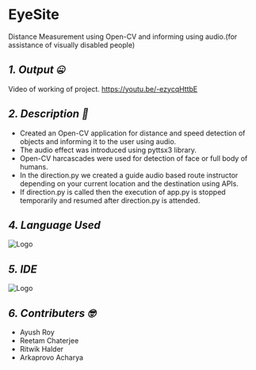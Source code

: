 # **EyeSite**
Distance Measurement using Open-CV and informing using audio.(for assistance of visually disabled people)
## *1. Output :zipper_mouth_face:*
Video of working of project.
https://youtu.be/-ezycqHttbE



## *2. Description :thinking:*
  -  Created an Open-CV application for distance and speed detection of objects and informing it to the user using audio.<br/>
  -  The audio effect was introduced using pyttsx3 library.<br/>
  -  Open-CV harcascades were used for detection of face or full body of humans.<br/>
  -  In the direction.py we created a guide audio based route instructor depending on your current location and the destination using APIs.<br/>
  -  If direction.py is called then the execution of app.py is stopped temporarily and resumed after direction.py is attended.<br/>
 ## *4. Language Used*
 ![Logo](https://img.shields.io/badge/Python-FFD43B?style=for-the-badge&logo=python&logoColor=darkgreen)
 ## *5. IDE*
 ![Logo](https://img.shields.io/badge/Visual_Studio-5C2D91?style=for-the-badge&logo=visual%20studio&logoColor=white)
 ## *6. Contributers :nerd_face:*
  - Ayush Roy<br/>
  - Reetam Chaterjee<br/>
  - Ritwik Halder<br/>
  - Arkaprovo Acharya<br/>
